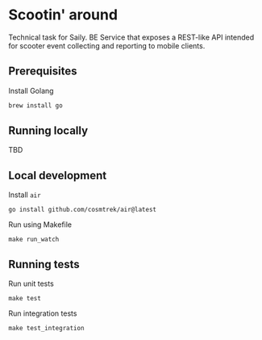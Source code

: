 # Scootin' around

Technical task for Saily. BE Service that exposes a REST-like API intended for scooter event collecting and reporting to mobile clients.

## Prerequisites

Install Golang

```bash
brew install go
```

## Running locally

TBD

## Local development

Install `air`

```
go install github.com/cosmtrek/air@latest
```

Run using Makefile

```
make run_watch
```

## Running tests

Run unit tests

```
make test
```

Run integration tests

```
make test_integration
```

